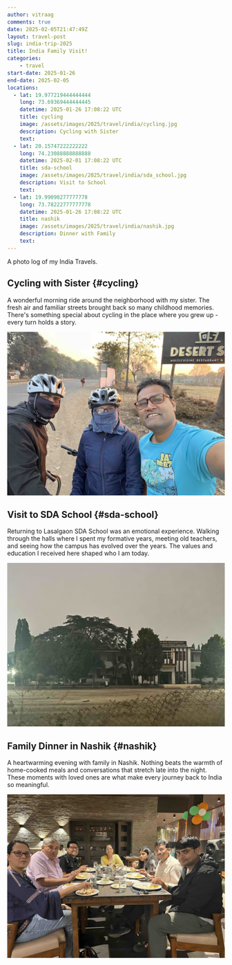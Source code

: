 ```yaml
---
author: vitraag
comments: true
date: 2025-02-05T21:47:49Z
layout: travel-post
slug: india-trip-2025 
title: India Family Visit!
categories:
    - travel
start-date: 2025-01-26
end-date: 2025-02-05
locations:
  - lat: 19.977219444444444
    long: 73.69369444444445
    datetime: 2025-01-26 17:08:22 UTC
    title: cycling
    image: /assets/images/2025/travel/india/cycling.jpg
    description: Cycling with Sister
    text:
  - lat: 20.15747222222222
    long: 74.23088888888888
    datetime: 2025-02-01 17:08:22 UTC
    title: sda-school
    image: /assets/images/2025/travel/india/sda_school.jpg
    description: Visit to School
    text:
  - lat: 19.99090277777778
    long: 73.78222777777778
    datetime: 2025-01-26 17:08:22 UTC
    title: nashik
    image: /assets/images/2025/travel/india/nashik.jpg
    description: Dinner with Family
    text:
---
```

A photo log of my India Travels.

## Cycling with Sister {#cycling}

A wonderful morning ride around the neighborhood with my sister. The fresh air and familiar streets brought back so many childhood memories. There's something special about cycling in the place where you grew up - every turn holds a story.

![Cycling with Sister](/assets/images/2025/travel/india/cycling.jpg)

## Visit to SDA School {#sda-school}

Returning to Lasalgaon SDA School was an emotional experience. Walking through the halls where I spent my formative years, meeting old teachers, and seeing how the campus has evolved over the years. The values and education I received here shaped who I am today.

![SDA School](/assets/images/2025/travel/india/sda_school.jpg)

## Family Dinner in Nashik {#nashik}

A heartwarming evening with family in Nashik. Nothing beats the warmth of home-cooked meals and conversations that stretch late into the night. These moments with loved ones are what make every journey back to India so meaningful.

![Dinner with Family](/assets/images/2025/travel/india/nashik.jpg)

